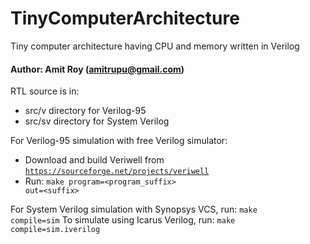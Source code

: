 # TinyComputerArchitecture
Tiny computer architecture having CPU and memory written in Verilog
#### Author: Amit Roy (amitrupu@gmail.com)

RTL source is in:
- src/v directory for Verilog-95
- src/sv directory for System Verilog

For Verilog-95 simulation with free Verilog simulator:
- Download and build Veriwell from <code>https://sourceforge.net/projects/veriwell</code>
- Run: <code>make program=<program_suffix> out=\<suffix></code>

For System Verilog simulation with Synopsys VCS, run: <code>make compile=sim</code>
To simulate using Icarus Verilog, run: <code>make compile=sim.iverilog</code>


